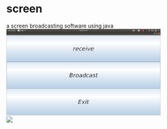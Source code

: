 # screen
a screen broadcasting software using java
<br>
<img src="start.png" width="80%">
<br>
<img src="jeteater.gif" width="40%">
